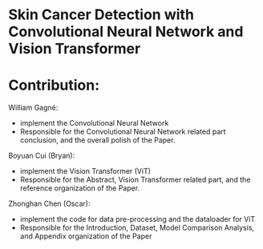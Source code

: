 # Skin Cancer Detection with Convolutional Neural Network and Vision Transformer





# Contribution:
William Gagné: 
- implement the Convolutional Neural Network
- Responsible for the Convolutional Neural Network related part conclusion, and the overall polish of the Paper.

Boyuan Cui (Bryan): 
- implement the Vision Transformer (ViT)
- Responsible for the Abstract, Vision Transformer related part, and the reference organization of the Paper.

Zhonghan Chen (Oscar): 
- implement the code for data pre-processing and the dataloader for ViT
- Responsible for the Introduction, Dataset, Model Comparison Analysis, and Appendix organization of the Paper
